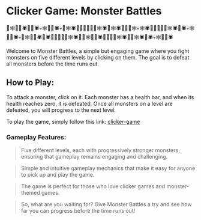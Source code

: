 # Clicker Game: Monster Battles

👻🕸️🦴💀🕷️🎃👻🕷️💀🕸️🦴🎃🕷️💀👻🕸️🕷️🎃👻🎃👻🦴💀🕸️🕷️🎃🕸️🕷️🦴🎃👻🕸️💀🕸️🕷️🎃👻🎃👻🦴🕸️🕷️👻🕷️💀🕸️🦴🎃🕷️💀👻🕸️🦴💀🕷️🎃🕷️🦴🎃👻🦴💀🕸️🕷️🎃👻🕸️🦴💀🕷️🎃👻💀👻🕸️🕷️🎃👻🕸️🕷️🦴🕷️💀🕸️🦴🎃🕷️

Welcome to Monster Battles, a simple but engaging game where you fight monsters on five different levels by clicking on them. The goal is to defeat all monsters before the time runs out.

## How to Play:
To attack a monster, click on it. Each monster has a health bar, and when its health reaches zero, it is defeated. Once all monsters on a level are defeated, you will progress to the next level.

  
To play the game, simply follow this link:    [clicker-game](https://clicker-game-with-monsters.netlify.app/)

### Gameplay Features:

> Five different levels, each with progressively stronger monsters, ensuring that gameplay remains engaging and challenging.

>Simple and intuitive gameplay mechanics that make it easy for anyone to pick up and play the game.

>The game is perfect for those who love clicker games and monster-themed games.

>So, what are you waiting for? Give Monster Battles a try and see how far you can progress before the time runs out!
